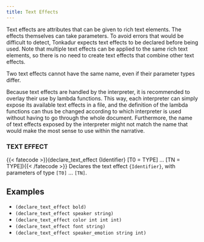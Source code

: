 ```yaml
---
title: Text Effects
---
```

Text effects are attributes that can be given to rich text elements. The
effects themselves can take parameters. To avoid errors that would be difficult
to detect, Tonkadur expects text effects to be declared before being used.
Note that multiple text effects can be applied to the same rich text elements,
so there is no need to create text effects that combine other text effects.

Two text effects cannot have the same name, even if their parameter types
differ.

Because text effects are handled by the interpreter, it is recommended to
overlay their use by lambda functions. This way, each interpreter can simply
expose its available text effects in a file, and the definition of the lambda
functions can thus be changed according to which interpreter is used without
having to go through the whole document. Furthermore, the name of text effects
exposed by the interpreter might not match the name that would make the most
sense to use within the narrative.

### TEXT EFFECT
{{< fatecode >}}(declare_text_effect {Identifier} [T0 = TYPE] ... [TN = TYPE]){{< /fatecode >}}
Declares the text effect `{Identifier}`, with parameters of type `[T0]` ...
`[TN]`.

## Examples
* `(declare_text_effect bold)`
* `(declare_text_effect speaker string)`
* `(declare_text_effect color int int int)`
* `(declare_text_effect font string)`
* `(declare_text_effect speaker_emotion string int)`
